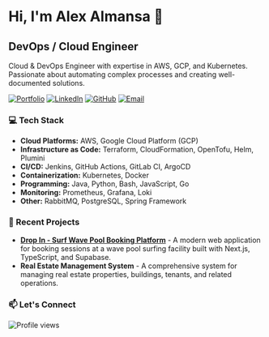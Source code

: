 # Hi, I'm Alex Almansa 👋

## DevOps / Cloud Engineer

Cloud & DevOps Engineer with expertise in AWS, GCP, and Kubernetes. Passionate about automating complex processes and creating well-documented solutions.

[![Portfolio](https://img.shields.io/badge/Portfolio-alexalmansa.xyz-brightgreen?style=flat-square&logo=safari)](https://alexalmansa.xyz)
[![LinkedIn](https://img.shields.io/badge/LinkedIn-alexalmansa-blue?style=flat-square&logo=linkedin)](https://linkedin.com/in/alexalmansa)
[![GitHub](https://img.shields.io/badge/GitHub-alexalmansa-181717?style=flat-square&logo=github)](https://github.com/alexalmansa)
[![Email](https://img.shields.io/badge/Email-alexalmansa5%40gmail.com-red?style=flat-square&logo=gmail)](mailto:alexalmansa5@gmail.com)

### 💻 Tech Stack

- **Cloud Platforms:** AWS, Google Cloud Platform (GCP)
- **Infrastructure as Code:** Terraform, CloudFormation, OpenTofu, Helm, Plumini
- **CI/CD:** Jenkins, GitHub Actions, GitLab CI, ArgoCD
- **Containerization:** Kubernetes, Docker
- **Programming:** Java, Python, Bash, JavaScript, Go
- **Monitoring:** Prometheus, Grafana, Loki
- **Other:** RabbitMQ, PostgreSQL, Spring Framework


### 🌱 Recent Projects

- **[Drop In - Surf Wave Pool Booking Platform](https://dropinbcn.com)** - A modern web application for booking sessions at a wave pool surfing facility built with Next.js, TypeScript, and Supabase.
- **Real Estate Management System** - A comprehensive system for managing real estate properties, buildings, tenants, and related operations.


### 📫 Let's Connect

![Profile views](https://komarev.com/ghpvc/?username=alexalmansa&color=blue)
<!--
**alexalmansa/alexalmansa** is a ✨ _special_ ✨ repository because its `README.md` (this file) appears on your GitHub profile.

Here are some ideas to get you started:

- 🔭 I’m currently working on ...
- 🌱 I’m currently learning ...
- 👯 I’m looking to collaborate on ...
- 🤔 I’m looking for help with ...
- 💬 Ask me about ...
- 📫 How to reach me: ...
- 😄 Pronouns: ...
- ⚡ Fun fact: ...
-->

